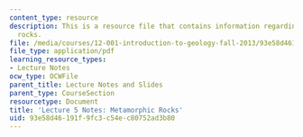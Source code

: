 ```yaml
---
content_type: resource
description: This is a resource file that contains information regarding metamorphic
  rocks.
file: /media/courses/12-001-introduction-to-geology-fall-2013/93e58d46191f9fc3c54ec80752ad3b80_MIT12_001F13_Lec5Notes.pdf
file_type: application/pdf
learning_resource_types:
- Lecture Notes
ocw_type: OCWFile
parent_title: Lecture Notes and Slides
parent_type: CourseSection
resourcetype: Document
title: 'Lecture 5 Notes: Metamorphic Rocks'
uid: 93e58d46-191f-9fc3-c54e-c80752ad3b80
---
```

